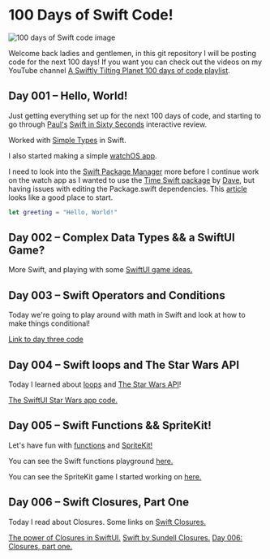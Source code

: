 # 100 Days of Swift Code!
![100 days of Swift code image](https://github.com/calebrwells/100-Days-of-Swift-Code-2020/blob/master/100%20Days%20of%20Swift.png)

Welcome back ladies and gentlemen, in this git repository I will be posting code for the next 100 days! 
If you want you can check out the videos on my YouTube channel [A Swiftly Tilting Planet 100 days of code playlist](https://www.youtube.com/playlist?list=PLomLuS7LD16doB7_VAWRCI8Zu5QAR3pfK).

## Day 001 – Hello, World!

Just getting everything set up for the next 100 days of code, and starting to go through [Paul's](https://twitter.com/twostraws) [Swift in Sixty Seconds](https://www.hackingwithswift.com/review) interactive review.

Worked with [Simple Types](https://github.com/calebrwells/100-Days-of-Swift-Code-2020/blob/master/Swift/MyPlayground.playground/Contents.swift) in Swift.

I also started making a simple [watchOS app](https://github.com/calebrwells/100-Days-of-Swift-Code-2020/tree/master/Apps/watchOS/Countdown%20Timer).

I need to look into the [Swift Package Manager](https://swift.org/package-manager/) more before I continue work on the watch app as I wanted to use the [Time Swift package](https://github.com/davedelong/time) by [Dave](https://twitter.com/davedelong), but having issues with editing the Package.swift dependencies. This [article](https://useyourloaf.com/blog/editing-a-swift-package/) looks like a good place to start.

```swift
let greeting = "Hello, World!"
``` 

## Day 002 – Complex Data Types && a SwiftUI Game?

More Swift, and playing with some [SwiftUI game ideas.](https://github.com/calebrwells/100-Days-of-Swift-Code-2020/tree/master/Apps/iOS/HyperCard)

## Day 003 – Swift Operators and Conditions

Today we're going to play around with math in Swift and look at how to make things conditional!

[Link to day three code](https://github.com/calebrwells/100-Days-of-Swift-Code-2020/blob/master/Swift/Operators%20and%20Conditions%20Playground.playground/Contents.swift)

## Day 004 – Swift loops and The Star Wars API

Today I learned about [loops](https://www.hackingwithswift.com/100/swiftui/4) and [The Star Wars API](https://swapi.dev)!

[The SwiftUI Star Wars app code.](https://github.com/calebrwells/100-Days-of-Swift-Code-2020/tree/master/Apps/iOS/The%20Star%20Wars%20API)

## Day 005 – Swift Functions && SpriteKit!

Let's have fun with [functions](https://docs.swift.org/swift-book/LanguageGuide/Functions.html) and [SpriteKit!](https://developer.apple.com/documentation/spritekit)

You can see the Swift functions playground [here.](https://github.com/calebrwells/100-Days-of-Swift-Code-2020/blob/master/Swift/Functions%20Playground.playground/Contents.swift)

You can see the SpriteKit game I started working on [here.](https://github.com/calebrwells/100-Days-of-Swift-Code-2020/tree/master/SpriteKit%20Games/SpriteKit%20Game%20001)

## Day 006 – Swift Closures, Part One

Today I read about Closures.
Some links on [Swift Closures.](https://docs.swift.org/swift-book/LanguageGuide/Closures.html)

[The power of Closures in SwiftUI.](https://swiftwithmajid.com/2019/11/06/the-power-of-closures-in-swiftui/)
[Swift by Sundell Closures.](https://www.swiftbysundell.com/basics/closures/)
[Day 006: Closures, part one.](https://www.hackingwithswift.com/100/swiftui/6)
